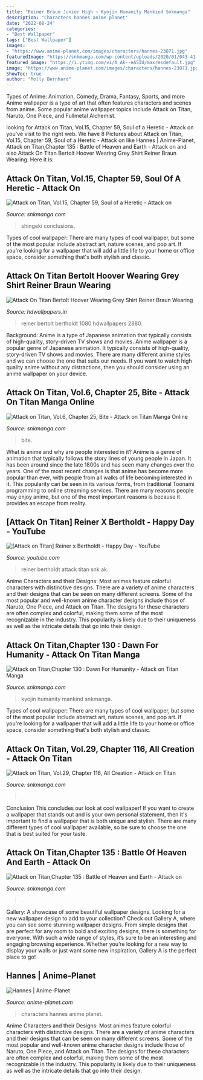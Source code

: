 ```yaml
---
title: "Reiner Braun Junior High ~ Kyojin Humanity Mankind Snkmanga"
description: "Characters hannes anime planet"
date: "2022-08-24"
categories:
- "Best Wallpaper"
tags: ["Best Wallpaper"]
images:
- "https://www.anime-planet.com/images/characters/hannes-23871.jpg"
featuredImage: "https://snkmanga.com/wp-content/uploads/2020/01/043-41-768x1158.jpg"
featured_image: "https://i.ytimg.com/vi/A_Ak--eA5IU/maxresdefault.jpg"
image: "https://www.anime-planet.com/images/characters/hannes-23871.jpg"
ShowToc: true
author: "Molly Bernhard"
---
```



Types of Anime: Animation, Comedy, Drama, Fantasy, Sports, and more
Anime wallpaper is a type of art that often features characters and scenes from anime. Some popular anime wallpaper topics include Attack on Titan, Naruto, One Piece, and Fullmetal Alchemist.

	

		
looking for Attack on Titan, Vol.15, Chapter 59, Soul of a Heretic - Attack on you've visit to the right web. We have 8 Pictures about Attack on Titan, Vol.15, Chapter 59, Soul of a Heretic - Attack on like Hannes | Anime-Planet, Attack on Titan,Chapter 135 : Battle of Heaven and Earth - Attack on and also Attack On Titan Bertolt Hoover Wearing Grey Shirt Reiner Braun Wearing. Here it is:
		
    
## Attack On Titan, Vol.15, Chapter 59, Soul Of A Heretic - Attack On

<img loading=lazy src="https://snkmanga.com/wp-content/uploads/2020/01/043-41-768x1158.jpg" onerror="this.onerror=null;this.src='https://tse2.mm.bing.net/th?id=OIP.4QpYxbwBKXPFtJ0ZTbq7VQHaLK&amp;pid=15.1';" alt="Attack on Titan, Vol.15, Chapter 59, Soul of a Heretic - Attack on">

_Source: snkmanga.com_

>shingeki conclusions. 

	

Types of cool wallpaper:
There are many types of cool wallpaper, but some of the most popular include abstract art, nature scenes, and pop art. If you're looking for a wallpaper that will add a little life to your home or office space, consider something that's both stylish and classic.

    
## Attack On Titan Bertolt Hoover Wearing Grey Shirt Reiner Braun Wearing

<img loading=lazy src="https://www.hdwallpapers.in/download/attack_on_titan_bertolt_hoover_wearing_grey_shirt_reiner_braun_wearing_green_shirt_with_background_of_blue_sky_4k_5k_hd_anime-1920x1080.jpg" onerror="this.onerror=null;this.src='https://tse4.mm.bing.net/th?id=OIP.YcRZHQPIrHEsj-yAy6t2FQHaEK&amp;pid=15.1';" alt="Attack On Titan Bertolt Hoover Wearing Grey Shirt Reiner Braun Wearing">

_Source: hdwallpapers.in_

>reiner bertolt bertholdt 1080 hdwallpapers 2880. 

	

Background: Anime is a type of Japanese animation that typically consists of high-quality, story-driven TV shows and movies.
Anime wallpaper is a popular genre of Japanese animation. It typically consists of high-quality, story-driven TV shows and movies. There are many different anime styles and we can choose the one that suits our needs. If you want to watch high quality anime without any distractions, then you should consider using an anime wallpaper on your device.

    
## Attack On Titan, Vol.6, Chapter 25, Bite - Attack On Titan Manga Online

<img loading=lazy src="https://snkmanga.com/wp-content/uploads/2020/01/036-17-768x1101.jpg" onerror="this.onerror=null;this.src='https://tse4.mm.bing.net/th?id=OIP.0gQg-3KjKDZtmPg1-cCfvgHaKn&amp;pid=15.1';" alt="Attack on Titan, Vol.6, Chapter 25, Bite - Attack on Titan Manga Online">

_Source: snkmanga.com_

>bite. 

	

What is anime and why are people interested in it?
Anime is a genre of animation that typically follows the story lines of young people in Japan. It has been around since the late 1800s and has seen many changes over the years. One of the most recent changes is that anime has become more popular than ever, with people from all walks of life becoming interested in it. This popularity can be seen in its various forms, from traditional Toonami programming to online streaming services. There are many reasons people may enjoy anime, but one of the most important reasons is because it provides an escape from reality.

    
## [Attack On Titan] Reiner X Bertholdt - Happy Day - YouTube

<img loading=lazy src="https://i.ytimg.com/vi/A_Ak--eA5IU/maxresdefault.jpg" onerror="this.onerror=null;this.src='https://tse1.mm.bing.net/th?id=OIP.Z3FwibBN9uPR9QhwTmCyswHaEK&amp;pid=15.1';" alt="[Attack on Titan] Reiner x Bertholdt - Happy Day - YouTube">

_Source: youtube.com_

>reiner bertholdt attack titan snk ak. 

	

Anime Characters and their Designs: Most animes feature colorful characters with distinctive designs.
There are a variety of anime characters and their designs that can be seen on many different screens. Some of the most popular and well-known anime character designs include those of Naruto, One Piece, and Attack on Titan. The designs for these characters are often complex and colorful, making them some of the most recognizable in the industry. This popularity is likely due to their uniqueness as well as the intricate details that go into their design.

    
## Attack On Titan,Chapter 130 : Dawn For Humanity - Attack On Titan Manga

<img loading=lazy src="https://snkmanga.com/wp-content/uploads/2020/07/032-711x1024.jpg" onerror="this.onerror=null;this.src='https://tse1.mm.bing.net/th?id=OIP.b59fd0xrzSvtCm0Yyy6mrAHaKq&amp;pid=15.1';" alt="Attack on Titan,Chapter 130 : Dawn For Humanity - Attack on Titan Manga">

_Source: snkmanga.com_

>kyojin humanity mankind snkmanga. 

	

Types of cool wallpaper:
There are many types of cool wallpaper, but some of the most popular include abstract art, nature scenes, and pop art. If you're looking for a wallpaper that will add a little life to your home or office space, consider something that's both stylish and classic.

    
## Attack On Titan, Vol.29, Chapter 116, All Creation - Attack On Titan

<img loading=lazy src="https://snkmanga.com/wp-content/uploads/2020/01/039-88.jpg" onerror="this.onerror=null;this.src='https://tse2.mm.bing.net/th?id=OIP.GKjzG4t4XqgQZ9Yiy7zLOgHaLA&amp;pid=15.1';" alt="Attack on Titan, Vol.29, Chapter 116, All Creation - Attack on Titan">

_Source: snkmanga.com_

>. 

	

Conclusion
This concludes our look at cool wallpaper! If you want to create a wallpaper that stands out and is your own personal statement, then it's important to find a wallpaper that is both unique and stylish. There are many different types of cool wallpaper available, so be sure to choose the one that is best suited for your taste.

    
## Attack On Titan,Chapter 135 : Battle Of Heaven And Earth - Attack On

<img loading=lazy src="https://snkmanga.com/wp-content/uploads/2020/12/016.jpg" onerror="this.onerror=null;this.src='https://tse3.mm.bing.net/th?id=OIP.uAhKPxldszpZsVYPdYxHYgHaKv&amp;pid=15.1';" alt="Attack on Titan,Chapter 135 : Battle of Heaven and Earth - Attack on">

_Source: snkmanga.com_

>. 

	

Gallery: A showcase of some beautiful wallpaper designs.
Looking for a new wallpaper design to add to your collection? Check out Gallery A, where you can see some stunning wallpaper designs. From simple designs that are perfect for any room to bold and exciting designs, there is something for everyone. With such a wide range of styles, it’s sure to be an interesting and engaging browsing experience. Whether you’re looking for a new way to display your walls or just want some new inspiration, Gallery A is the perfect place to go!





	
	
    
## Hannes | Anime-Planet

<img loading=lazy src="https://www.anime-planet.com/images/characters/hannes-23871.jpg" onerror="this.onerror=null;this.src='https://tse2.mm.bing.net/th?id=OIP.aPVD2jhQQpPY88nf5oqBkAAAAA&amp;pid=15.1';" alt="Hannes | Anime-Planet">

_Source: anime-planet.com_

>characters hannes anime planet. 

	

Anime Characters and their Designs: Most animes feature colorful characters with distinctive designs.
There are a variety of anime characters and their designs that can be seen on many different screens. Some of the most popular and well-known anime character designs include those of Naruto, One Piece, and Attack on Titan. The designs for these characters are often complex and colorful, making them some of the most recognizable in the industry. This popularity is likely due to their uniqueness as well as the intricate details that go into their design.

